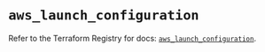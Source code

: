 # `aws_launch_configuration`

Refer to the Terraform Registry for docs: [`aws_launch_configuration`](https://registry.terraform.io/providers/hashicorp/aws/4.67.0/docs/resources/launch_configuration).
